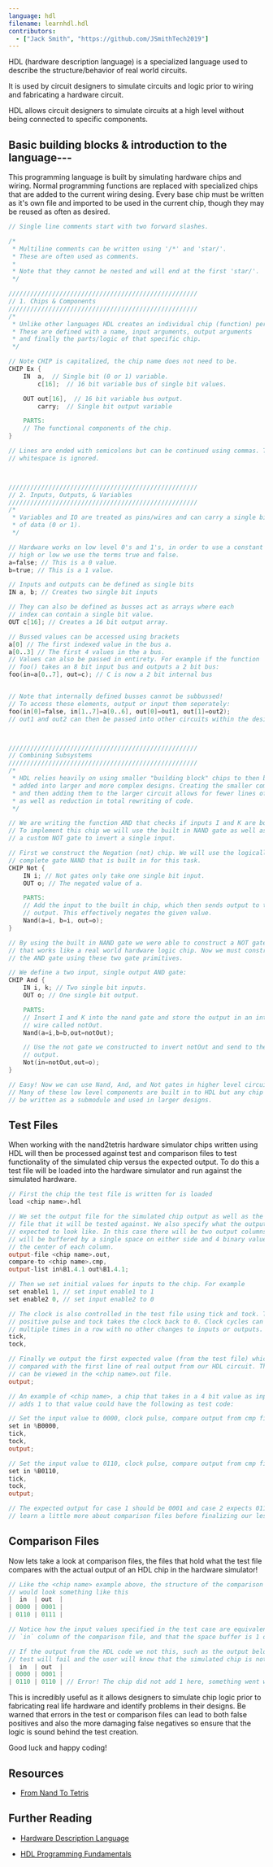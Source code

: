 ```yaml
---
language: hdl
filename: learnhdl.hdl
contributors:
  - ["Jack Smith", "https://github.com/JSmithTech2019"]
---
```


HDL (hardware description language) is a specialized language used to describe the structure/behavior of real world circuits. 

It is used by circuit designers to simulate circuits and logic prior to wiring and fabricating a hardware circuit.

HDL allows circuit designers to simulate circuits at a high level without being connected to specific components.

## Basic building blocks & introduction to the language---
This programming language is built by simulating hardware chips and wiring. Normal programming functions are replaced with specialized chips that are added to the current wiring desing. Every base chip must be written as it's own file and imported to be used in the current chip, though they may be reused as often as desired.

```verilog
// Single line comments start with two forward slashes.

/*
 * Multiline comments can be written using '/*' and 'star/'.
 * These are often used as comments.
 *
 * Note that they cannot be nested and will end at the first 'star/'.
 */

////////////////////////////////////////////////////
// 1. Chips & Components
////////////////////////////////////////////////////
/* 
 * Unlike other languages HDL creates an individual chip (function) per file
 * These are defined with a name, input arguments, output arguments
 * and finally the parts/logic of that specific chip.
 */

// Note CHIP is capitalized, the chip name does not need to be.
CHIP Ex {
    IN  a,  // Single bit (0 or 1) variable.
        c[16];  // 16 bit variable bus of single bit values.

    OUT out[16],  // 16 bit variable bus output.
        carry;  // Single bit output variable

    PARTS:
    // The functional components of the chip.
}

// Lines are ended with semicolons but can be continued using commas. The
// whitespace is ignored.



////////////////////////////////////////////////////
// 2. Inputs, Outputs, & Variables
////////////////////////////////////////////////////
/*
 * Variables and IO are treated as pins/wires and can carry a single bit
 * of data (0 or 1).
 */

// Hardware works on low level 0's and 1's, in order to use a constant
// high or low we use the terms true and false.
a=false; // This is a 0 value.
b=true; // This is a 1 value.

// Inputs and outputs can be defined as single bits
IN a, b; // Creates two single bit inputs

// They can also be defined as busses act as arrays where each
// index can contain a single bit value.
OUT c[16]; // Creates a 16 bit output array.

// Bussed values can be accessed using brackets
a[0] // The first indexed value in the bus a.
a[0..3] // The first 4 values in the a bus.
// Values can also be passed in entirety. For example if the function 
// foo() takes an 8 bit input bus and outputs a 2 bit bus:
foo(in=a[0..7], out=c); // C is now a 2 bit internal bus


// Note that internally defined busses cannot be subbussed!
// To access these elements, output or input them seperately:
foo(in[0]=false, in[1..7]=a[0..6], out[0]=out1, out[1]=out2);
// out1 and out2 can then be passed into other circuits within the design.



////////////////////////////////////////////////////
// Combining Subsystems
////////////////////////////////////////////////////
/*
 * HDL relies heavily on using smaller "building block" chips to then be
 * added into larger and more complex designs. Creating the smaller components
 * and then adding them to the larger circuit allows for fewer lines of code
 * as well as reduction in total rewriting of code.
 */

// We are writing the function AND that checks if inputs I and K are both one.
// To implement this chip we will use the built in NAND gate as well as design
// a custom NOT gate to invert a single input.

// First we construct the Negation (not) chip. We will use the logically
// complete gate NAND that is built in for this task.
CHIP Not {
    IN i; // Not gates only take one single bit input.
    OUT o; // The negated value of a.

    PARTS:
    // Add the input to the built in chip, which then sends output to the NOT
    // output. This effectively negates the given value.
    Nand(a=i, b=i, out=o);
}

// By using the built in NAND gate we were able to construct a NOT gate
// that works like a real world hardware logic chip. Now we must construct
// the AND gate using these two gate primitives.

// We define a two input, single output AND gate:
CHIP And {
    IN i, k; // Two single bit inputs.
    OUT o; // One single bit output.

    PARTS:
    // Insert I and K into the nand gate and store the output in an internal
    // wire called notOut.
    Nand(a=i,b=b,out=notOut);

    // Use the not gate we constructed to invert notOut and send to the AND
    // output.
    Not(in=notOut,out=o);
}

// Easy! Now we can use Nand, And, and Not gates in higher level circuits.
// Many of these low level components are built in to HDL but any chip can
// be written as a submodule and used in larger designs.
```

## Test Files
When working with the nand2tetris hardware simulator chips written using HDL will
then be processed against test and comparison files to test functionality of the
simulated chip versus the expected output. To do this a test file will be loaded
into the hardware simulator and run against the simulated hardware.

```verilog
// First the chip the test file is written for is loaded
load <chip name>.hdl

// We set the output file for the simulated chip output as well as the comparison
// file that it will be tested against. We also specify what the output is
// expected to look like. In this case there will be two output columns, each
// will be buffered by a single space on either side and 4 binary values in
// the center of each column.
output-file <chip name>.out,
compare-to <chip name>.cmp,
output-list in%B1.4.1 out%B1.4.1;

// Then we set initial values for inputs to the chip. For example
set enable1 1, // set input enable1 to 1
set enable2 0, // set input enable2 to 0

// The clock is also controlled in the test file using tick and tock. Tick is a
// positive pulse and tock takes the clock back to 0. Clock cycles can be run
// multiple times in a row with no other changes to inputs or outputs.
tick,
tock,

// Finally we output the first expected value (from the test file) which is then
// compared with the first line of real output from our HDL circuit. This output
// can be viewed in the <chip name>.out file.
output;

// An example of <chip name>, a chip that takes in a 4 bit value as input and
// adds 1 to that value could have the following as test code:

// Set the input value to 0000, clock pulse, compare output from cmp file to actual out.
set in %B0000,
tick,
tock,
output;

// Set the input value to 0110, clock pulse, compare output from cmp file to actual out.
set in %B0110,
tick,
tock,
output;

// The expected output for case 1 should be 0001 and case 2 expects 0111, lets
// learn a little more about comparison files before finalizing our lesson.
```

## Comparison Files
Now lets take a look at comparison files, the files that hold what the test file
compares with the actual output of an HDL chip in the hardware simulator!

```verilog
// Like the <chip name> example above, the structure of the comparison file
// would look something like this
|  in  | out  |
| 0000 | 0001 |
| 0110 | 0111 |

// Notice how the input values specified in the test case are equivalent to the
// `in` column of the comparison file, and that the space buffer is 1 on either side.

// If the output from the HDL code we not this, such as the output below, then the
// test will fail and the user will know that the simulated chip is not correctly designed.
|  in  | out  |
| 0000 | 0001 |
| 0110 | 0110 | // Error! The chip did not add 1 here, something went wrong.


```

This is incredibly useful as it allows designers to simulate chip logic prior to
fabricating real life hardware and identify problems in their designs. Be warned that
errors in the test or comparison files can lead to both false positives and also
the more damaging false negatives so ensure that the logic is sound behind the test
creation.


Good luck and happy coding!

## Resources

* [From Nand To Tetris](https://www.nand2tetris.org)

## Further Reading

* [Hardware Description Language](https://en.wikipedia.org/wiki/Hardware_description_language)

* [HDL Programming Fundamentals](https://www.electronicdesign.com/products/hdl-programming-fundamentals)